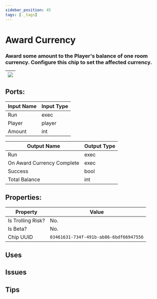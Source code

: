 ```yaml
---
sidebar_position: 45
tags: [._tags]
---
```


# Award Currency


### Award some amount to the Player's balance of one room currency. Configure this chip to set the affected currency.

| ![](https://images-ext-2.discordapp.net/external/MPmIaQzlEPmgGWlgi-WxBBXt0Bjv_zWPkg1y1f_sy3s/https/www.recroomcircuits.com/image/circuit/absolute-value?width=206&height=108) |
|-----|

## Ports:

| Input Name | Input Type |
|-----------|-----------|
| Run | exec |
| Player | player |
| Amount | int |

| Output Name | Output Type |
|-----------|-----------|
| Run | exec |
| On Award Currency Complete | exec |
| Success | bool |
| Total Balance | int |

## Properties:

| Property  | Value |
|-------------------|-----------|
| Is Trolling Risk? | No. |
| Is Beta? | No. |
| Chip UUID | `03461631-734f-491b-ab86-6bdf66947556` |

## Uses

## Issues

## Tips